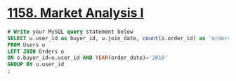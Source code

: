 # [1158. Market Analysis I](https://leetcode.com/problems/market-analysis-i)

```sql
# Write your MySQL query statement below
SELECT u.user_id as buyer_id, u.join_date, count(o.order_id) as 'orders_in_2019'
FROM Users u
LEFT JOIN Orders o
ON o.buyer_id=u.user_id AND YEAR(order_date)='2019'
GROUP BY u.user_id
;

```
